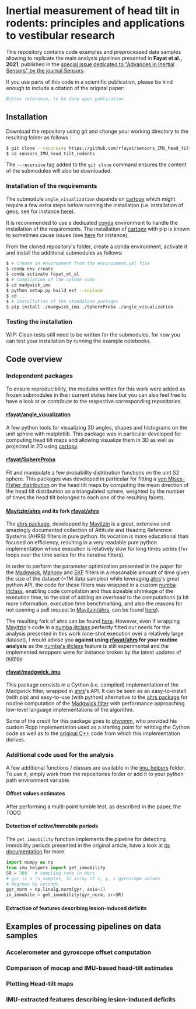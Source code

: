 # Inertial measurement of head tilt in rodents: principles and applications to vestibular research

This repository contains code examples and preprocessed data samples allowing to replicate the main analysis pipelines presented in **Fayat et al., 2021**, published in the [special issue dedicated to "Advances in Inertial Sensors" by the journal Sensors](https://www.mdpi.com/journal/sensors/special_issues/iertial_sensors).

If you use parts of this code in a scientific publication, please be kind enough to include a citation of the original paper:

```bibtex
Bibtex reference, to be done upon publication
```
## Installation
Download the repository using git and change your working directory to  the resulting folder as follows :
```bash
$ git clone --recursive https://github.com/rfayat/sensors_IMU_head_tilt_rodents.git
$ cd sensors_IMU_head_tilt_rodents
```
The `--recursive` tag added to the `git clone` command ensures the content of the submodules will also be downloaded.

### Installation of the requirements
The submodule `angle_visualization` depends on [cartopy](https://scitools.org.uk/cartopy/docs/latest/) which might require a few extra steps before running the installation (i.e. installation of geos, see for instance [here](https://stackoverflow.com/a/56956172/12841990)).

It is recommended to use a dedicated [conda](https://docs.conda.io) environment to handle the installation of the requirements. The installation of [cartopy](https://scitools.org.uk/cartopy/docs/latest/) with pip is known to sometimes cause issues (see [here](https://stackoverflow.com/a/53745635/12841990) for instance).

From the cloned repository's folder, create a conda environment, activate it and install the additional submodules as follows:

```bash
$ # Create an environment from the environment.yml file
$ conda env create
$ conda activate fayat_et_al
$ # Compilation of the cython code
$ cd madgwick_imu
$ python setup.py build_ext --inplace
$ cd ..
$ # Installation of the standalone packages
$ pip install ./madgwick_imu ./SphereProba ./angle_visualization
```

### Testing the installation
WIP: Clean tests still need to be written for the submodules, for now you can test your installation by running the example notebooks.

## Code overview

### Independent packages
To ensure reproducibility, the modules written for this work were added as frozen submodules in their current states here but you can also feel free to have a look at or contribute to the respective corresponding repositories.

#### [rfayat/angle_visualization](https://github.com/rfayat/angle_visualization)
A few python tools for visualizing 3D angles, shapes and histograms on the unit sphere with matplotlib. This package was in particular developed for computing head tilt maps and allowing visualize them in 3D as well as projected in 2D using [cartopy](https://scitools.org.uk/cartopy/docs/latest/).

#### [rfayat/SphereProba](https://github.com/rfayat/SphereProba)
Fit and manipulate a few probability distribution functions on the unit S2 sphere. This packages was developed in particular for fitting a [von Mises-Fisher distribution](https://en.wikipedia.org/wiki/Von_Mises-Fisher_distribution) on the head tilt maps by computing the mean direction of the head tilt distribution on a triangulated sphere, weighted by the number of times the head tilt belonged to each one of the resulting facets.


#### [Mayitzin/ahrs](https://github.com/Mayitzin/ahrs) and its fork [rfayat/ahrs](https://github.com/rfayat/ahrs)
The [ahrs package](https://ahrs.readthedocs.io), developped by [Mayitzin](https://github.com/Mayitzin) is a great, extensive and amazingly documented collection of Attitude and Heading Reference Systems (AHRS) filters in pure python. Its vocation is more educational than focused on efficiency, resulting in a very readable pure python implementation whose execution is relatively slow for long times series (`for` loops over the time series for the iterative filters).

In order to perform the parameter optimization presented in the paper for the [Madgwick](https://ahrs.readthedocs.io/en/latest/filters/madgwick.html), [Mahony](https://ahrs.readthedocs.io/en/latest/filters/mahony.html) and [EKF](https://ahrs.readthedocs.io/en/latest/filters/ekf.html) filters in a reasonable amount of time given the size of the dataset (~1M data samples) while leveraging [ahrs](https://ahrs.readthedocs.io)'s great python API, the code for these filters was wrapped in a custom [numba jitclass](https://numba.pydata.org/numba-doc/latest/user/jitclass.html), enabling code compilation and thus sizeable shrinkage of the execution time, to the cost of adding an overhead to the computations (a bit more information,  execution time benchmarking, and also the reasons for not opening a pull request to [Mayitzin/ahrs](https://github.com/Mayitzin/ahrs), can be found [here](https://github.com/Mayitzin/ahrs/discussions/35)).

The resulting fork of ahrs can be found [here](https://github.com/rfayat/ahrs). However, even if wrapping [Mayitzin](https://github.com/Mayitzin)'s code in a  [numba jitclass](https://numba.pydata.org/numba-doc/latest/user/jitclass.html) perfectly fitted our needs for the analysis presented in this work (one-shot execution over a relatively large dataset), I would advise you **against using [rfayat/ahrs](https://github.com/rfayat/ahrs) for your routine analysis** as the [numba's jitclass](https://numba.pydata.org/numba-doc/latest/user/jitclass.html) feature is still experimental and the implemented wrappers were for instance broken by the latest updates of [numpy](https://numba.pydata.org/numba-doc/latest/user/jitclass.html).

#### [rfayat/madgwick_imu](https://github.com/rfayat/madgwick_imu)
This package consists in a Cython (i.e. compiled) implementation of the Madgwick filter, wrapped in [ahrs](https://ahrs.readthedocs.io/en/latest/filters/madgwick.html)'s API. It can be seen as an easy-to-install (with pip) and easy-to-use (with python) alternative to the [ahrs package](https://ahrs.readthedocs.io) for routine computation of the [Madgwick filter](https://ahrs.readthedocs.io/en/latest/filters/madgwick.html) with performance approaching low-level language implementations of the algorithm.


Some of the credit for this package goes to [ghyomm](https://github.com/ghyomm), who provided his custom Rcpp implementation used as a starting point for writting the Cython code as well as to the [original C++](https://github.com/xioTechnologies/Fusion) code from which this implementation derives.

### Additional code used for the analysis
A few additional functions / classes are available in the [imu_helpers](imu_helpers) folder. To use it, simply work from the repositories folder or add it to your python path environment variable.

#### Offset values estimates
After performing a multi-point tumble test, as described in the paper, the TODO


#### Detection of active/immobile periods
The `get_immobility` function implements the pipeline for detecting immobility periods presented in the original article, have a look at [its documentation](imu_helpers/immobility_detection.py) for more.

```python
import numpy as np
from imu_helpers import get_immobility
SR = 300.  # sampling rate in Herz
# gyr is a (n_samples, 3) array of x, y, z gyroscope values
# degrees by seconds
gyr_norm = np.linalg.norm(gyr, axis=1)
is_immobile = get_immobility(gyr_norm, sr=SR)
```

#### Extraction of features describing lesion-induced deficits


## Examples of processing pipelines on data samples
### Accelerometer and gyroscope offset computation
### Comparison of mocap and IMU-based head-tilt estimates
### Plotting Head-tilt maps
### IMU-extracted features describing lesion-induced deficits
